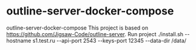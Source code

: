 # outline-server-docker-compose
outline-server-docker-compose
This project is based on https://github.com/Jigsaw-Code/outline-server.
Run project ./install.sh --hostname s1.test.ru --api-port 2543 --keys-port 12345 --data-dir /data/

